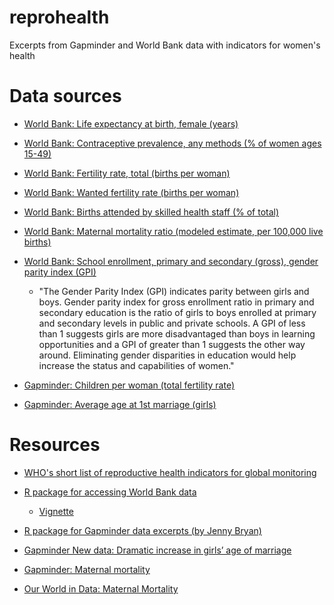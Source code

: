 # reprohealth
Excerpts from Gapminder and World Bank data with indicators for women's health

# Data sources

- [World Bank: Life expectancy at birth, female (years)](https://data.worldbank.org/indicator/SP.DYN.LE00.FE.IN)

- [World Bank: Contraceptive prevalence, any methods (% of women ages 15-49)](https://data.worldbank.org/indicator/SP.DYN.CONU.ZS)

- [World Bank: Fertility rate, total (births per woman)](https://data.worldbank.org/indicator/SP.DYN.TFRT.IN)

- [World Bank: Wanted fertility rate (births per woman)](https://data.worldbank.org/indicator/SP.DYN.WFRT)

- [World Bank: Births attended by skilled health staff (% of total)](https://data.worldbank.org/indicator/SH.STA.BRTC.ZS)

- [World Bank: Maternal mortality ratio (modeled estimate, per 100,000 live births)](https://data.worldbank.org/indicator/SH.STA.MMRT)

- [World Bank: School enrollment, primary and secondary (gross), gender parity index (GPI)](https://data.worldbank.org/indicator/SE.ENR.PRSC.FM.ZS)
  - "The Gender Parity Index (GPI) indicates parity between girls and boys. Gender parity index for gross enrollment ratio in primary and secondary education is the ratio of girls to boys enrolled at primary and secondary levels in public and private schools. A GPI of less than 1 suggests girls are more disadvantaged than boys in learning opportunities and a GPI of greater than 1 suggests the other way around. Eliminating gender disparities in education would help increase the status and capabilities of women."

- [Gapminder: Children per woman (total fertility rate)](https://www.gapminder.org/data/documentation/gd008/)

- [Gapminder: Average age at 1st marriage (girls)](https://www.gapminder.org/data/documentation/gd009/)

# Resources

- [WHO's short list of reproductive health indicators for global monitoring](https://www.measureevaluation.org/prh/rh_indicators/family-planning/global/whos-short-list-of-reproductive-health-indicators-for-global-monitoring)

- [R package for accessing World Bank data](https://cran.r-project.org/web/packages/wbstats/)
  - [Vignette](https://cran.r-project.org/web/packages/wbstats/vignettes/Using_the_wbstats_package.html)

- [R package for Gapminder data excerpts (by Jenny Bryan)](https://github.com/jennybc/gapminder)

- [Gapminder New data: Dramatic increase in girls’ age of marriage](https://www.gapminder.org/data-blog/dramatic-changes-in-girls’-age-at-first-marriage/)

- [Gapminder: Maternal mortality](https://www.gapminder.org/news/gapcast-7-maternal-mortality/)

- [Our World in Data: Maternal Mortality](https://ourworldindata.org/maternal-mortality)
